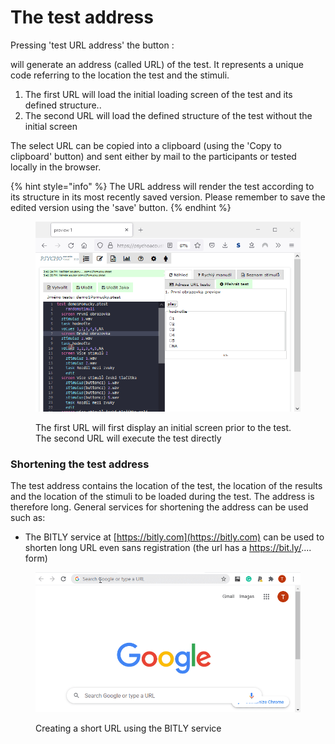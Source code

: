 # The test address

Pressing 'test URL address' the button :

will generate an address (called URL) of the test. It represents a unique code referring to the location the test and the stimuli.

1. The first URL will load the initial loading screen of the test and its defined structure..
2. The second URL will load the defined structure of the test without the initial screen

The select URL can be copied into a clipboard (using the 'Copy to clipboard' button) and sent either by mail to the participants or tested locally in the browser.

{% hint style="info" %}
The URL address will render the test according to its structure in its most recently saved version. Please remember to save the edited version using the 'save' button.
{% endhint %}

<figure><img src="../../.gitbook/assets/z06s9jybi8.gif" alt=""><figcaption><p>The first URL will first display an initial screen prior to the test. The second URL will execute the test directly</p></figcaption></figure>

### Shortening the test address

The test address contains the location of the test, the location of the results and the location of the stimuli to be loaded during the test. The address is therefore long. General services for shortening the address can be used such as:

* The BITLY service at [https://bitly.com](https://bitly.com) can be used to shorten long URL even sans registration (the url has a https://bit.ly/.... form)

<figure><img src="../../.gitbook/assets/j6x4nxfxdl.gif" alt=""><figcaption><p>Creating a short URL using the BITLY service </p></figcaption></figure>

